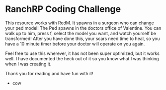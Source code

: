 # RanchRP Coding Challenge

This resource works with RedM. It spawns in a surgeon who can change your ped model! The Ped spawns in the doctors office of Valentine. You can walk up to him, press f, select the model you want, and watch yourself be transformed! After you have done this, your scars need time to heal, so you have a 10 minute timer before your doctor will operate on you again.

Feel free to use this wherever, it has not been super optimized, but it works well. I have documented the heck out of it so you know what I was thinking when I was creating it.

Thank you for reading and have fun with it!

- cow
